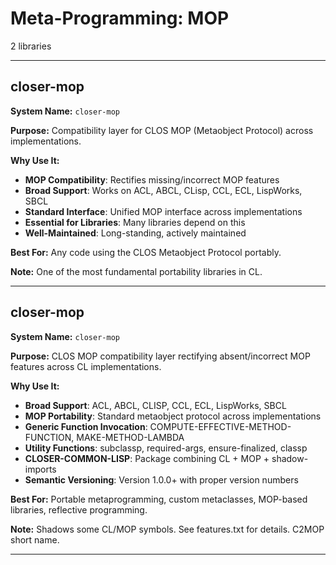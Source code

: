 # Meta-Programming: MOP

2 libraries

---

## closer-mop

**System Name:** `closer-mop`

**Purpose:** Compatibility layer for CLOS MOP (Metaobject Protocol) across implementations.

**Why Use It:**
- **MOP Compatibility**: Rectifies missing/incorrect MOP features
- **Broad Support**: Works on ACL, ABCL, CLisp, CCL, ECL, LispWorks, SBCL
- **Standard Interface**: Unified MOP interface across implementations
- **Essential for Libraries**: Many libraries depend on this
- **Well-Maintained**: Long-standing, actively maintained

**Best For:** Any code using the CLOS Metaobject Protocol portably.

**Note:** One of the most fundamental portability libraries in CL.

---


## closer-mop

**System Name:** `closer-mop`

**Purpose:** CLOS MOP compatibility layer rectifying absent/incorrect MOP features across CL implementations.

**Why Use It:**
- **Broad Support**: ACL, ABCL, CLISP, CCL, ECL, LispWorks, SBCL
- **MOP Portability**: Standard metaobject protocol across implementations
- **Generic Function Invocation**: COMPUTE-EFFECTIVE-METHOD-FUNCTION, MAKE-METHOD-LAMBDA
- **Utility Functions**: subclassp, required-args, ensure-finalized, classp
- **CLOSER-COMMON-LISP**: Package combining CL + MOP + shadow-imports
- **Semantic Versioning**: Version 1.0.0+ with proper version numbers

**Best For:** Portable metaprogramming, custom metaclasses, MOP-based libraries, reflective programming.

**Note:** Shadows some CL/MOP symbols. See features.txt for details. C2MOP short name.

---


